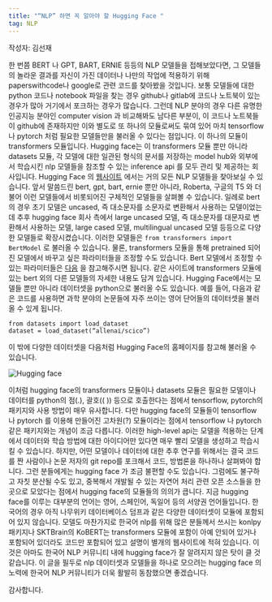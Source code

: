 ```yaml
---
title: "“NLP” 하면 꼭 알아야 할 Hugging Face "
tag: NLP
---
```


작성자: 김선재


한 번쯤 BERT 나 GPT, BART, ERNIE 등등의 NLP 모델들을 접해보았다면, 그 모델들의 놀라운 결과를 자신이 가진 데이터나 나만의 작업에 적용하기 위해 paperswithcode나 google로 관련 코드를 찾아봤을 것입니다. 
보통 모델들에 대한 python 코드나 notebook 파일을 찾는 경우 github나 gitlab에 코드나 노트북이 있는 경우가 많아 거기에서 포크하는 경우가 많습니다.
그런데 NLP 분야의 경우 다른 유명한 인공지능 분야인 computer vision 과 비교해봐도 남다른 부분이, 이 코드나 노트북들이 github에 존재하지만 이와 별도로 또 하나의 모듈로써도 묶여 있어 마치 tensorflow나 pytorch 처럼 필요한 모델들만을 불러올 수 있다는 점입니다. 
이 하나의 모듈이 transformers 모듈입니다. Hugging face는 이 transformers 모듈 뿐만 아니라 datasets 모듈, 각 모델에 대한 일관된 형식의 문서를 저장하는 model hub와 외부에서 학습시킨 nlp 모델들을 참조할 수 있는 inference api 를 모두 관리 및 제공하는 회사입니다.
Hugging Face 의 [웹사이트](https://www.huggingface.co) 에서는 거의 모든 NLP 모델들을 찾아보실 수 있습니다. 
앞서 말씀드린 bert, gpt, bart, ernie 뿐만 아니라, Roberta, 구글의 T5 와 더불어 이런 모델들에서 비롯되어진 구체적인 모델들을 살펴볼 수 있습니다. 
일례로 bert의 경우 초기 모델은 uncased, 즉 대소문자를 소문자로 변환해서 사용하는 모델이었는데 추후 hugging face 회사 측에서 large uncased 모델, 즉 대소문자를 대문자로 변환해서 사용하는 모델, large cased 모델, multilingual uncased 모델 등등으로 다양한 모델들로 확장시켰습니다.
이러한 모델들은 ```from transformers import BertModel``` 로 불러올 수 있습니다. 
물론, transformers 모듈을 통해 pretrained 되어진 모델에서 바꾸고 싶은 파라미터들을 조정할 수도 있습니다. 
Bert 모델에서 조정할 수 있는 파라미터들은 [다음](https://huggingface.co/transformers/model_doc/bert.html) 을 참고해주시면 됩니다. 
같은 사이트에 transformers 모듈에 있는 bert 외의 다른 모델들의 자세한 내용도 담겨 있습니다. 
Hugging Face에서는 모델들 뿐만 아니라 데이터셋을 python으로 불러올 수도 있습니다. 
예를 들어, 다음과 같은 코드를 사용하면 과학 분야의 논문들에 자주 쓰이는 영어 단어들의 데이터셋을 불러올 수 있게 됩니다.

```
from datasets import load_dataset
dataset = load_dataset(“allenai/scico”)
```

이 밖에 다양한 데이터셋을 다음처럼 Hugging Face의 홈페이지를 참고해 불러올 수 있습니다.

![Hugging face](/assets/images/hugging_nlp.gif)

이처럼 hugging face의 transformers 모듈이나 datasets 모듈은 필요한 모델이나 데이터를 python의 점(.), 괄호(( )) 등으로 호출한다는 점에서 tensorflow, pytorch의 패키지와 사용 방법이 매우 유사합니다. 
다만 hugging face의 모듈들이 tensorflow 나 pytorch 를 이용해 만들어진 고차원(?) 모듈이라는 점에서 tensorflow 나 pytorch 같은 패키지와는 개념이 조금 다릅니다. 이러한 high-level api는 모델을 적용하는 단계에서 데이터와 학습 방법에 대한 아이디어만 있다면 매우 빨리 모델을 생성하고 학습시킬 수 있습니다. 
하지만, 어떤 모델이나 데이터에 대한 추후 연구를 위해서는 결국 코드를 짠 사람이나 논문 저자의 git repo를 포크해서 코드, 방법론을 하나하나 살펴봐야 합니다. 그런 분들에게는 hugging face 가 조금 불편할 수도 있습니다. 
그럼에도 불구하고 자칫 분산될 수도 있고, 중복해서 개발될 수 있는 자연어 처리 관련 오픈 소스들을 한 곳으로 모았다는 점에서 hugging face의 모듈들의 의의가 큽니다.
지금 hugging face를 이루는 대부분의 언어는 영어, 스페인어, 독일어 등의 서양권 언어들입니다. 한국어의 경우 아직 나무위키 데이터베이스 덤프과 같은 다양한 데이터셋이 모듈에 포함되어 있지 않습니다.
모델도 마찬가지로 한국어 nlp를 위해 많은 분들께서 쓰시는 konlpy 패키지나 SKTBrain의 KoBERT는 transformers 모듈에 포함이 아예 안되어 있거나 포함되어 있더라도 코드만 포함되어 있고 설명이 별개의 웹사이트에 적혀 있습니다. 
이것은 아마도 한국어 NLP 커뮤니티 내에 hugging face가 잘 알려지지 않은 탓이 클 것 같습니다. 이 글을 필두로 nlp 데이터셋과 모델들을 하나로 모으려는 hugging face 의 노력에 한국어 NLP 커뮤니티가 더욱 활발히 동참했으면 좋겠습니다.

감사합니다.
